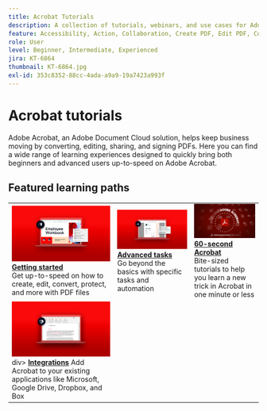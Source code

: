 ```yaml
---
title: Acrobat Tutorials
description: A collection of tutorials, webinars, and use cases for Adobe Acrobat
feature: Accessibility, Action, Collaboration, Create PDF, Edit PDF, Convert PDF, Deploy, Mobile, Optimize PDF, Security, Workflow, Workspace, Skill Builder, Sign, Form
role: User
level: Beginner, Intermediate, Experienced
jira: KT-6864
thumbnail: KT-6864.jpg
exl-id: 353c8352-88cc-4ada-a9a9-19a7423a993f
---
```

# Acrobat tutorials

Adobe Acrobat, an Adobe Document Cloud solution, helps keep business moving by converting, editing, sharing, and signing PDFs. Here you can find a wide range of learning experiences designed to quickly bring both beginners and advanced users up-to-speed on Adobe Acrobat.

<div id="recs-overview-body-1"></div>
<div id="recs-overview-body-2"></div>
<div id="recs-overview-body-3"></div>
<div id="recs-overview-body-4"></div>
<div id="recs-overview-body-5"></div>
<div id="recs-overview-body-6"></div>

## Featured learning paths

<table style="table-layout:fixed">
<tr>
 <td>
    <a href="getting-started/getting-started-overview.md">
      <img alt="Getting started" src="assets/start.png" />
    </a>
    <div>
    <a href="getting-started/getting-started-overview.md"><strong>Getting started</strong></a>
    </div>
    Get up-to-speed on how to create, edit, convert, protect, and more with PDF files
    <br>
  </td>
  <td>
    <a href="advanced-tasks/advanced-tasks-overview.md">
      <img alt="Advanced tasks" src="assets/advanced-tasks.png" />
    </a>
    <div>
    <a href="advanced-tasks/advanced-tasks-overview.md"><strong>Advanced tasks</strong></a>
    </div>
    Go beyond the basics with specific tasks and automation
    <br>
  </td>
  <td>
    <a href="60-second/60-second-overview.md">
      <img alt="60-second Acrobat" src="assets/60-sec.png" />
    </a>
  <div>
    <a href="60-second/60-second-overview.md"><strong>60-second Acrobat</strong></a>
    </div>
    Bite-sized tutorials to help you learn a new trick in Acrobat in one minute or less
    <br>
  </td>
</tr>
  <td>
    <a href="integrate/integrate-overview.md">
      <img alt="Integrations" src="assets/integrations.png" />
    </a>
    div>
    <a href="integrate/integrate-overview.md"><strong>Integrations</strong></a>
    </div>
    Add Acrobat to your existing applications like Microsoft, Google Drive, Dropbox, and Box
    <br>
  </td>
</tr>
</table>
